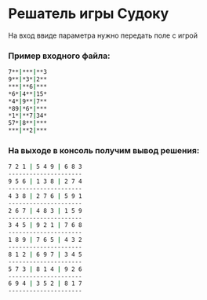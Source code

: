 # Решатель игры Судоку

На вход ввиде параметра нужно передать поле с игрой

### Пример входного файла:
```bash
7**|***|**3
9**|*3*|2**
***|**6|***
*6*|4**|15*
*4*|9**|7**
*89|*6*|***
*1*|**7|34*
57*|8**|***
***|**2|***
```

### На выходе в консоль получим вывод решения:

```bash
7 2 1 | 5 4 9 | 6 8 3
---------------------
9 5 6 | 1 3 8 | 2 7 4
---------------------
4 3 8 | 2 7 6 | 5 9 1
---------------------
2 6 7 | 4 8 3 | 1 5 9
---------------------
3 4 5 | 9 2 1 | 7 6 8
---------------------
1 8 9 | 7 6 5 | 4 3 2
---------------------
8 1 2 | 6 9 7 | 3 4 5
---------------------
5 7 3 | 8 1 4 | 9 2 6
---------------------
6 9 4 | 3 5 2 | 8 1 7
---------------------
```
